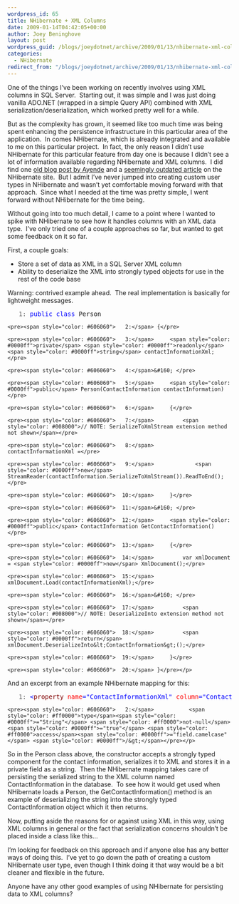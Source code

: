 ```yaml
---
wordpress_id: 65
title: NHibernate + XML Columns
date: 2009-01-14T04:42:05+00:00
author: Joey Beninghove
layout: post
wordpress_guid: /blogs/joeydotnet/archive/2009/01/13/nhibernate-xml-columns.aspx
categories:
  - NHibernate
redirect_from: "/blogs/joeydotnet/archive/2009/01/13/nhibernate-xml-columns.aspx/"
---
```

One of the things I’ve been working on recently involves using XML columns in SQL Server.&#160; Starting out, it was simple and I was just doing vanilla ADO.NET (wrapped in a simple Query API) combined with XML serialization/deserialization, which worked pretty well for a while.&#160; 

But as the complexity has grown, it seemed like too much time was being spent enhancing the persistence infrastructure in this particular area of the application.&#160; In comes NHibernate, which is already integrated and available to me on this particular project.&#160; In fact, the only reason I didn’t use NHibernate for this particular feature from day one is because I didn’t see a lot of information available regarding NHibernate and XML columns.&#160; I did find one [old blog post by Ayende](http://ayende.com/Blog/archive/2006/05/30/NHibernateAndXMLColumnTypes.aspx) and a [seemingly outdated article](http://www.hibernate.org/368.html) on the NHibernate site.&#160; But I admit I’ve never jumped into creating custom user types in NHibernate and wasn’t yet comfortable moving forward with that approach.&#160; Since what I needed at the time was pretty simple, I went forward without NHibernate for the time being.

Without going into too much detail, I came to a point where I wanted to spike with NHibernate to see how it handles columns with an XML data type.&#160; I’ve only tried one of a couple approaches so far, but wanted to get some feedback on it so far.

First, a couple goals:

  * Store a set of data as XML in a SQL Server XML column 
  * Ability to deserialize the XML into strongly typed objects for use in the rest of the code base 

Warning: contrived example ahead.&#160; The real implementation is basically for lightweight messages.

<div>
  <div>
    <pre><span style="color: #606060">   1:</span> <span style="color: #0000ff">public</span> <span style="color: #0000ff">class</span> Person</pre>
    
    <pre><span style="color: #606060">   2:</span> {</pre>
    
    <pre><span style="color: #606060">   3:</span>     <span style="color: #0000ff">private</span> <span style="color: #0000ff">readonly</span> <span style="color: #0000ff">string</span> contactInformationXml;</pre>
    
    <pre><span style="color: #606060">   4:</span>&#160; </pre>
    
    <pre><span style="color: #606060">   5:</span>     <span style="color: #0000ff">public</span> Person(ContactInformation contactInformation)</pre>
    
    <pre><span style="color: #606060">   6:</span>     {</pre>
    
    <pre><span style="color: #606060">   7:</span>         <span style="color: #008000">// NOTE: SerializeToXmlStream extension method not shown</span></pre>
    
    <pre><span style="color: #606060">   8:</span>         contactInformationXml =</pre>
    
    <pre><span style="color: #606060">   9:</span>             <span style="color: #0000ff">new</span> StreamReader(contactInformation.SerializeToXmlStream()).ReadToEnd();</pre>
    
    <pre><span style="color: #606060">  10:</span>     }</pre>
    
    <pre><span style="color: #606060">  11:</span>&#160; </pre>
    
    <pre><span style="color: #606060">  12:</span>     <span style="color: #0000ff">public</span> ContactInformation GetContactInformation()</pre>
    
    <pre><span style="color: #606060">  13:</span>     {</pre>
    
    <pre><span style="color: #606060">  14:</span>         var xmlDocument = <span style="color: #0000ff">new</span> XmlDocument();</pre>
    
    <pre><span style="color: #606060">  15:</span>         xmlDocument.Load(contactInformationXml);</pre>
    
    <pre><span style="color: #606060">  16:</span>&#160; </pre>
    
    <pre><span style="color: #606060">  17:</span>         <span style="color: #008000">// NOTE: DeserializeInto extension method not shown</span></pre>
    
    <pre><span style="color: #606060">  18:</span>         <span style="color: #0000ff">return</span> xmlDocument.DeserializeInto&lt;ContactInformation&gt;();</pre>
    
    <pre><span style="color: #606060">  19:</span>     }</pre>
    
    <pre><span style="color: #606060">  20:</span> }</pre></p>
  </div>
</div>

And an excerpt from an example NHibernate mapping for this:

<div>
  <div>
    <pre><span style="color: #606060">   1:</span> <span style="color: #0000ff">&lt;</span><span style="color: #800000">property</span> <span style="color: #ff0000">name</span><span style="color: #0000ff">="ContactInformationXml"</span> <span style="color: #ff0000">column</span><span style="color: #0000ff">="ContactInformation"</span> </pre>
    
    <pre><span style="color: #606060">   2:</span>           <span style="color: #ff0000">type</span><span style="color: #0000ff">="String"</span> <span style="color: #ff0000">not-null</span><span style="color: #0000ff">="true"</span> <span style="color: #ff0000">access</span><span style="color: #0000ff">="field.camelcase"</span> <span style="color: #0000ff">/&gt;</span></pre></p>
  </div>
</div>

So in the Person class above, the constructor accepts a strongly typed component for the contact information, serializes it to XML and stores it in a private field as a string.&#160; Then the NHibernate mapping takes care of persisting the serialized string to the XML column named ContactInformation in the database.&#160; To see how it would get used when NHibernate loads a Person, the GetContactInformation() method is an example of deserializing the string into the strongly typed ContactInformation object which it then returns.

Now, putting aside the reasons for or against using XML in this way, using XML columns in general or the fact that serialization concerns shouldn’t be placed inside a class like this…

I’m looking for feedback on this approach and if anyone else has any better ways of doing this.&#160; I’ve yet to go down the path of creating a custom NHibernate user type, even though I think doing it that way would be a bit cleaner and flexible in the future.

Anyone have any other good examples of using NHibernate for persisting data to XML columns?